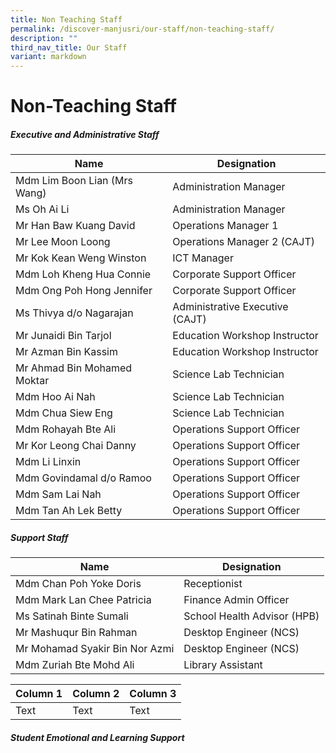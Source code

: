 ```yaml
---
title: Non Teaching Staff
permalink: /discover-manjusri/our-staff/non-teaching-staff/
description: ""
third_nav_title: Our Staff
variant: markdown
---
```

# **Non-Teaching Staff**

##### **Executive and Administrative Staff**


| Name | Designation | 
| -------- | -------- | 
|Mdm Lim Boon Lian (Mrs Wang) |Administration Manager|
|Ms Oh Ai Li |Administration Manager|
|Mr Han Baw Kuang David |Operations Manager 1|
|Mr Lee Moon Loong|Operations Manager 2 (CAJT)|
|Mr Kok Kean Weng Winston |ICT Manager|
|Mdm Loh Kheng Hua Connie |Corporate Support Officer|
|Mdm Ong Poh Hong Jennifer |Corporate Support Officer|
|Ms Thivya d/o Nagarajan |Administrative Executive (CAJT)|
|Mr Junaidi Bin Tarjol |Education Workshop Instructor|
|Mr Azman Bin Kassim |Education Workshop Instructor|
|Mr Ahmad Bin Mohamed Moktar|Science Lab Technician|
|Mdm Hoo Ai Nah |Science Lab Technician|
|Mdm Chua Siew Eng|Science Lab Technician |
|Mdm Rohayah Bte Ali |Operations Support Officer|
|Mr Kor Leong Chai Danny  |Operations Support Officer |
|Mdm Li Linxin |Operations Support Officer|
|Mdm Govindamal d/o Ramoo |Operations Support Officer|
|Mdm Sam Lai Nah |Operations Support Officer|
|Mdm Tan Ah Lek Betty |Operations Support Officer|

##### **Support Staff**



| Name | Designation | 
| -------- | -------- | 
|Mdm Chan Poh Yoke Doris |Receptionist|
|Mdm Mark Lan Chee Patricia |Finance Admin Officer|
|Ms Satinah Binte Sumali  |School Health Advisor (HPB)|
|Mr Mashuqur Bin Rahman |Desktop Engineer (NCS)|
|Mr Mohamad Syakir Bin Nor Azmi |Desktop Engineer (NCS)|
|Mdm  Zuriah Bte Mohd Ali |Library Assistant|



| Column 1 | Column 2 | Column 3 |
| -------- | -------- | -------- |
| Text     | Text     | Text     |


##### **Student Emotional and Learning Support**	



